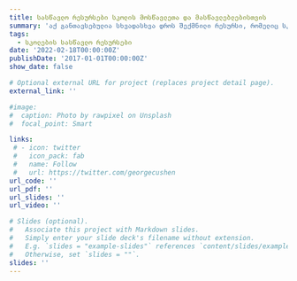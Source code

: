 ```yaml
---
title: სასწავლო რესურსები სკოლის მოსწავლეთა და მასწავლებლებისთვის
summary: 'აქ განთავსებულია სხვადასხვა დროს შექმნილი რესურსი, რომელიც სკოლის მოსწავლეებსა და მასწავლებლებს შეიძლება გამოადგეთ.'
tags:
  - სკოლების სასწავლო რესურსები
date: '2022-02-18T00:00:00Z'
publishDate: '2017-01-01T00:00:00Z'
show_date: false

# Optional external URL for project (replaces project detail page).
external_link: ''

#image:
#  caption: Photo by rawpixel on Unsplash
#  focal_point: Smart

links:
 # - icon: twitter
 #   icon_pack: fab
 #   name: Follow
 #   url: https://twitter.com/georgecushen
url_code: ''
url_pdf: ''
url_slides: ''
url_video: ''

# Slides (optional).
#   Associate this project with Markdown slides.
#   Simply enter your slide deck's filename without extension.
#   E.g. `slides = "example-slides"` references `content/slides/example-slides.md`.
#   Otherwise, set `slides = ""`.
slides: ''
---
```

 





